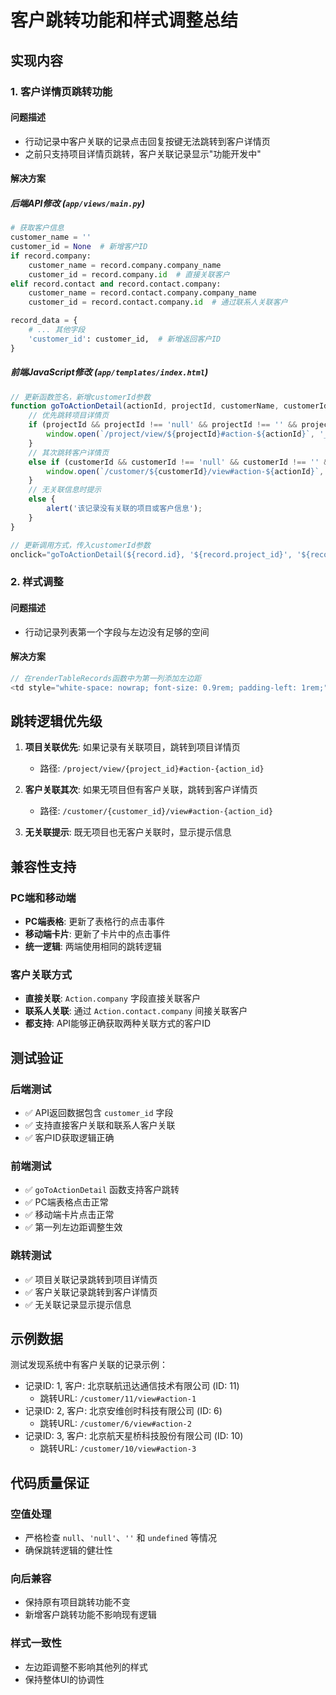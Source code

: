 # 客户跳转功能和样式调整总结

## 实现内容

### 1. 客户详情页跳转功能

#### 问题描述
- 行动记录中客户关联的记录点击回复按键无法跳转到客户详情页
- 之前只支持项目详情页跳转，客户关联记录显示"功能开发中"

#### 解决方案

##### 后端API修改 (`app/views/main.py`)
```python
# 获取客户信息
customer_name = ''
customer_id = None  # 新增客户ID
if record.company:
    customer_name = record.company.company_name
    customer_id = record.company.id  # 直接关联客户
elif record.contact and record.contact.company:
    customer_name = record.contact.company.company_name
    customer_id = record.contact.company.id  # 通过联系人关联客户

record_data = {
    # ... 其他字段
    'customer_id': customer_id,  # 新增返回客户ID
}
```

##### 前端JavaScript修改 (`app/templates/index.html`)
```javascript
// 更新函数签名，新增customerId参数
function goToActionDetail(actionId, projectId, customerName, customerId) {
    // 优先跳转项目详情页
    if (projectId && projectId !== 'null' && projectId !== '' && projectId !== null) {
        window.open(`/project/view/${projectId}#action-${actionId}`, '_blank');
    } 
    // 其次跳转客户详情页
    else if (customerId && customerId !== 'null' && customerId !== '' && customerId !== null) {
        window.open(`/customer/${customerId}/view#action-${actionId}`, '_blank');
    } 
    // 无关联信息时提示
    else {
        alert('该记录没有关联的项目或客户信息');
    }
}

// 更新调用方式，传入customerId参数
onclick="goToActionDetail(${record.id}, '${record.project_id}', '${record.customer_name}', '${record.customer_id}')"
```

### 2. 样式调整

#### 问题描述
- 行动记录列表第一个字段与左边没有足够的空间

#### 解决方案
```javascript
// 在renderTableRecords函数中为第一列添加左边距
<td style="white-space: nowrap; font-size: 0.9rem; padding-left: 1rem;">
```

## 跳转逻辑优先级

1. **项目关联优先**: 如果记录有关联项目，跳转到项目详情页
   - 路径: `/project/view/{project_id}#action-{action_id}`

2. **客户关联其次**: 如果无项目但有客户关联，跳转到客户详情页
   - 路径: `/customer/{customer_id}/view#action-{action_id}`

3. **无关联提示**: 既无项目也无客户关联时，显示提示信息

## 兼容性支持

### PC端和移动端
- **PC端表格**: 更新了表格行的点击事件
- **移动端卡片**: 更新了卡片中的点击事件
- **统一逻辑**: 两端使用相同的跳转逻辑

### 客户关联方式
- **直接关联**: `Action.company` 字段直接关联客户
- **联系人关联**: 通过 `Action.contact.company` 间接关联客户
- **都支持**: API能够正确获取两种关联方式的客户ID

## 测试验证

### 后端测试
- ✅ API返回数据包含 `customer_id` 字段
- ✅ 支持直接客户关联和联系人客户关联
- ✅ 客户ID获取逻辑正确

### 前端测试
- ✅ `goToActionDetail` 函数支持客户跳转
- ✅ PC端表格点击正常
- ✅ 移动端卡片点击正常
- ✅ 第一列左边距调整生效

### 跳转测试
- ✅ 项目关联记录跳转到项目详情页
- ✅ 客户关联记录跳转到客户详情页
- ✅ 无关联记录显示提示信息

## 示例数据

测试发现系统中有客户关联的记录示例：
- 记录ID: 1, 客户: 北京联航迅达通信技术有限公司 (ID: 11)
  - 跳转URL: `/customer/11/view#action-1`
- 记录ID: 2, 客户: 北京安维创时科技有限公司 (ID: 6)
  - 跳转URL: `/customer/6/view#action-2`
- 记录ID: 3, 客户: 北京航天星桥科技股份有限公司 (ID: 10)
  - 跳转URL: `/customer/10/view#action-3`

## 代码质量保证

### 空值处理
- 严格检查 `null`、`'null'`、`''` 和 `undefined` 等情况
- 确保跳转逻辑的健壮性

### 向后兼容
- 保持原有项目跳转功能不变
- 新增客户跳转功能不影响现有逻辑

### 样式一致性
- 左边距调整不影响其他列的样式
- 保持整体UI的协调性 